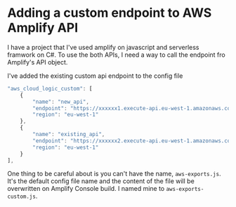 # Adding a custom endpoint to AWS Amplify API

I have a project that I've used amplify on javascript and serverless framwork on C\#. To use the both APIs, I need a way to call the endpoint fro Amplify's API object. 

I've added the existing custom api endpoint to the config file

```javascript
"aws_cloud_logic_custom": [
    {
        "name": "new_api",
        "endpoint": "https://xxxxxx1.execute-api.eu-west-1.amazonaws.com/dev",
        "region": "eu-west-1"
    },
    {
        "name": "existing_api",
        "endpoint": "https://xxxxxx2.execute-api.eu-west-1.amazonaws.com/dev",
        "region": "eu-west-1"
    }
],
```

One thing to be careful about is you can't have the name, `aws-exports.js`. It's the default config file name and the content of the file will be overwritten on Amplify Console build. I named mine to `aws-exports-custom.js`.  

